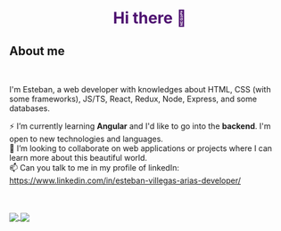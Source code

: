 <h1 align="center" style="color:#4F1271;">  Hi there 👋 </h1>

## About me
<br/>

<p> I'm Esteban, a web developer with knowledges about HTML, CSS (with some frameworks), JS/TS, React, Redux, Node, Express, and some databases. <p>


⚡ I’m currently learning **Angular** and I'd like to go into the **backend**. I'm open to new technologies and languages. <br/>
👯 I’m looking to collaborate on web applications or projects where I can learn more about this beautiful world. <br/>
📫 Can you talk to me in my profile of linkedIn:   https://www.linkedin.com/in/esteban-villegas-arias-developer/ <br/>
  
  <br/>
  <br/>
<a href="https://github.com/anuraghazra/github-readme-stats">
  <img align="center" src="https://github-readme-stats.vercel.app/api/top-langs/?username=jeva2002&theme=synthwave" />
</a>
<a href="https://github.com/anuraghazra/github-readme-stats">
  <img align="center" src="https://github-readme-stats.vercel.app/api?username=jeva2002&theme=synthwave" />
</a>
